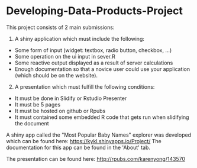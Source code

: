 # Developing-Data-Products-Project
This project consists of 2 main submissions:  
1) A shiny application which must include the following:  
- Some form of input (widget: textbox, radio button, checkbox, ...)
- Some operation on the ui input in sever.R
- Some reactive output displayed as a result of server calculations
- Enough documentation so that a novice user could use your application (which should be on the website).

2) A presentation which must fulfill the following conditions:  
-  It must be done in Slidify or Rstudio Presenter
-  It must be 5 pages
-  It must be hosted on github or Rpubs
-  It must contained some embedded R code that gets run when slidifying the document

A shiny app called the "Most Popular Baby Names" explorer was developed which can be found here:
https://kykl.shinyapps.io/Project/
The documentation for this app can be found in the 'About' tab.

The presentation can be found here:
http://rpubs.com/karenyong/143570
